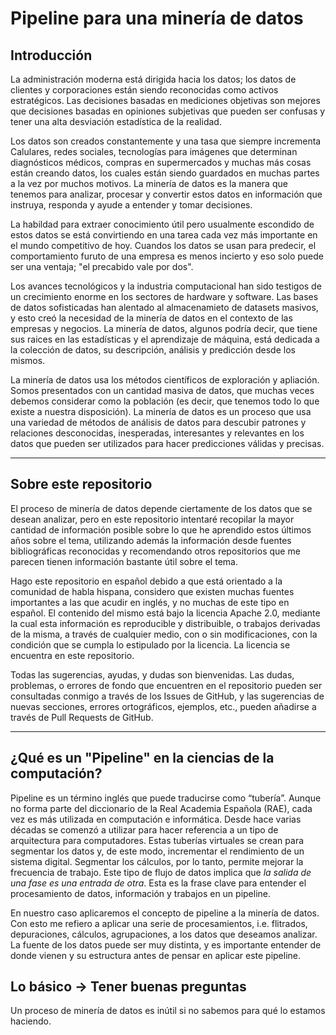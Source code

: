 # Pipeline para una minería de datos

## Introducción

La administración moderna está dirigida hacia los datos; los datos de
clientes y corporaciones están siendo reconocidas como activos estratégicos.
Las decisiones basadas en mediciones objetivas son mejores que decisiones
basadas en opiniones subjetivas que pueden ser confusas y tener una alta
desviación estadística de la realidad.

Los datos son creados constantemente y una tasa que siempre incrementa
Calulares, redes sociales, tecnologías para imágenes que determinan
diagnósticos médicos, compras en supermercados y muchas más cosas están 
creando datos, los cuales están siendo guardados en muchas partes a la vez
por muchos motivos. La minería de datos es la manera que tenemos para 
analizar, procesar y convertir estos datos en información que instruya,
responda y ayude a entender y tomar decisiones. 

La habildad para extraer conocimiento útil pero usualmente escondido de
estos datos se está convirtiendo en una tarea cada vez más importante
en el mundo competitivo de hoy. Cuandos los datos se usan para predecir,
el comportamiento furuto de una empresa es menos incierto y eso solo
puede ser una ventaja; "el precabido vale por dos".

Los avances tecnológicos y la industria computacional han sido testigos
de un crecimiento enorme en los sectores de hardware y software. Las
bases de datos sofisticadas han alentado al almacenamieto de datasets
masivos, y esto creó la necesidad de la minería de datos en el contexto
de las empresas y negocios. La minería de datos, algunos podría decir, 
que tiene sus raices en las estadísticas y el aprendizaje de máquina,
está dedicada a la colección de datos, su descripción, análisis y 
predicción desde los mismos. 


La minería de datos usa los métodos científicos de exploración y 
apliación. Somos presentados con un cantidad masiva de datos, que 
muchas veces debemos considerar como la población (es decir, que tenemos
todo lo que existe a nuestra disposición). La minería de datos es un proceso
que usa una variedad de métodos de análisis de datos para descubir
patrones y relaciones desconocidas, inesperadas, interesantes y relevantes
en los datos que pueden ser utilizados para hacer predicciones válidas
y precisas. 

-----------------------------------------------------------------------------

## Sobre este repositorio

El proceso de minería de datos depende ciertamente de los datos que se desean
analizar, pero en este repositorio intentaré recopilar la mayor cantidad de 
información posible sobre lo que he aprendido estos últimos años sobre el tema,
utilizando además la información desde fuentes bibliográficas reconocidas
y recomendando otros repositorios que me parecen tienen información bastante
útil sobre el tema.

Hago este repositorio en español debido a que está orientado a la comunidad
de habla hispana, considero que existen muchas fuentes importantes a las que
acudir en inglés, y no muchas de este tipo en español. El contenido del mismo
está bajo la licencia Apache 2.0, mediante la cual esta información es 
reproducible y distribuible, o trabajos derivadas de la misma, a través de 
cualquier medio, con o sin modificaciones, con la condición que se cumpla
lo estipulado por la licencia. La licencia se encuentra en este repositorio.

Todas las sugerencias, ayudas, y dudas son bienvenidas. Las dudas, problemas,
o errores de fondo que encuentren en el repositorio pueden ser consultadas conmigo a 
través de los Issues de GitHub, y las sugerencias de nuevas secciones, errores
ortográficos, ejemplos, etc., pueden añadirse a través de Pull Requests de GitHub.

------------------------------------------------------------------------------

## ¿Qué es un "Pipeline" en la ciencias de la computación?


Pipeline es un término inglés que puede traducirse como “tubería”. Aunque no forma parte del diccionario de la Real Academia Española (RAE), cada vez es más utilizada en computación e informática. Desde hace varias décadas se comenzó a utilizar para hacer referencia a un tipo de arquitectura para computadores. Estas tuberías virtuales se crean para segmentar los datos y, de este modo, incrementar el rendimiento de un sistema digital. Segmentar los cálculos, por lo tanto, permite mejorar la frecuencia de trabajo. Este tipo de flujo de datos implica que *la salida de una fase es una entrada de otra*. Esta es la frase clave para entender el procesamiento de datos, información y trabajos en un pipeline. 

En nuestro caso aplicaremos el concepto de pipeline a la minería de datos. Con esto me refiero a aplicar una serie de procesamientos, i.e. flitrados, depuraciones, cálculos, agrupaciones, a los datos que deseamos analizar. La fuente de los datos puede ser muy distinta, y es importante entender de donde vienen y su estructura antes de pensar en aplicar este pipeline. 

## Lo básico -> Tener buenas preguntas

Un proceso de minería de datos es inútil si no sabemos para qué lo estamos haciendo. 



